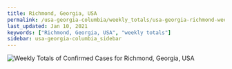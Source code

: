 ```yaml
---
title: Richmond, Georgia, USA
permalink: /usa-georgia-columbia/weekly_totals/usa-georgia-richmond-weekly_totals.html
last_updated: Jan 10, 2021
keywords: ["Richmond, Georgia, USA", "weekly totals"]
sidebar: usa-georgia-columbia_sidebar
---
```


![Weekly Totals of Confirmed Cases for Richmond, Georgia, USA](/covid_tracker/images/graphs/usa-georgia-richmond-weekly_totals_graph.png)
